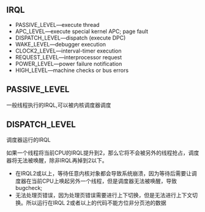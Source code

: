 ## IRQL
+ PASSIVE_LEVEL—execute thread
+ APC_LEVEL—execute special kernel APC; page fault
+ DISPATCH_LEVEL—dispatch (execute DPC)
+ WAKE_LEVEL—debugger execution
+ CLOCK2_LEVEL—interval-timer execution
+ REQUEST_LEVEL—interprocessor request
+ POWER_LEVEL—power failure notification
+ HIGH_LEVEL—machine checks or bus errors


## PASSIVE_LEVEL
一般线程执行的IRQL,可以被内核调度器调度


## DISPATCH_LEVEL
调度器运行的IRQL

如果一个线程将当前CPU的IRQL提升到2，那么它将不会被另外的线程抢占，调度器将无法被唤醒，除非IRQL再掉到2以下。

+ 在IRQL2或以上，等待任意内核对象都会导致系统崩溃，因为等待后需要让调度器在当前CPU上唤起另外一个线程，但是调度器无法被唤醒，导致bugcheck;
+ 无法处理页错误，因为处理页错误需要进行上下切换，但是无法进行上下文切换。所以运行在IRQL 2或者以上的代码不能方位非分页池的数据